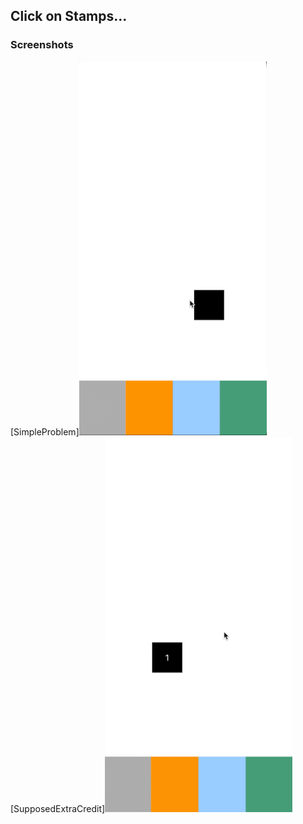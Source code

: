 ## Click on Stamps...

### Screenshots
[SimpleProblem]![Stamps1](/screenshots/stampsDemo1.gif "Stamps1")
[SupposedExtraCredit]![Stamps2](/screenshots/stampsDemo2.gif "Stamps2")